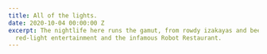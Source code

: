 ```yaml
---
title: All of the lights.
date: 2020-10-04 00:00:00 Z
excerpt: The nightlife here runs the gamut, from rowdy izakayas and beer bars, to
  red-light entertainment and the infamous Robot Restaurant.
---
```


